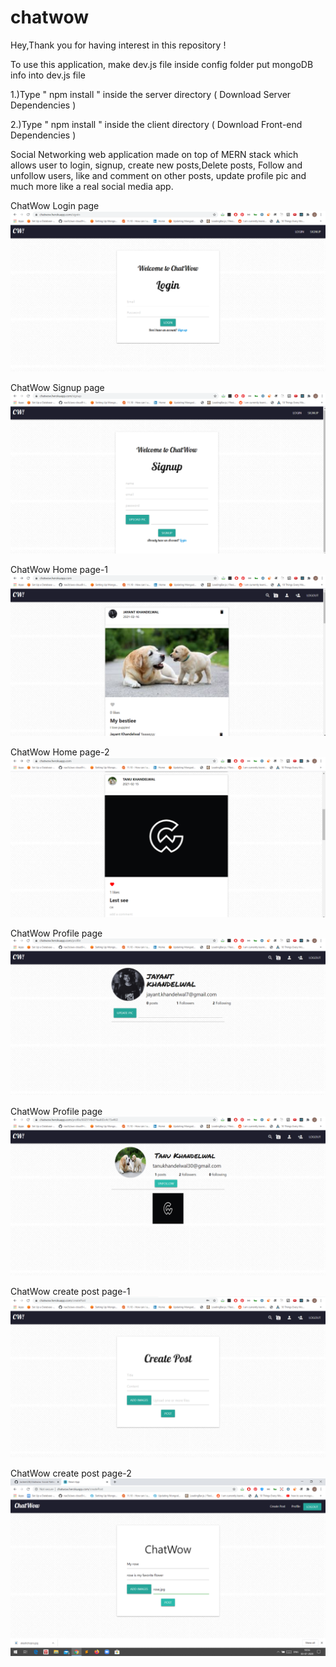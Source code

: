 # chatwow
Hey,Thank you for having interest in this repository !

To use this application,
make dev.js file inside config folder
put mongoDB info into dev.js file

1.)Type " npm install " inside the server directory ( Download Server Dependencies )

2.)Type " npm install " inside the client directory ( Download Front-end Dependencies )


Social Networking web application made on top of MERN stack which allows user to login, signup, create new posts,Delete posts, Follow and unfollow users, like and comment on other posts, update profile pic and much more like a real social media app.

 ChatWow Login page
![](https://github.com/Jackent2B/chat_wow/blob/main/chatwow_login.png?raw=true)



ChatWow Signup page
![](https://github.com/Jackent2B/chat_wow/blob/main/chatwow_signup.png?raw=true)







ChatWow Home page-1
![](https://github.com/Jackent2B/chat_wow/blob/main/chatwow_home1.png?raw=true)







ChatWow Home page-2
![](https://github.com/Jackent2B/chat_wow/blob/main/chatwow_home2.png?raw=true)









ChatWow Profile page
![](https://github.com/Jackent2B/chat_wow/blob/main/chatwow_profile.png?raw=true)



ChatWow Profile page
![](https://github.com/Jackent2B/chat_wow/blob/main/chatwow_other_userProfile.png?raw=true)




ChatWow create post page-1
![](https://github.com/Jackent2B/chat_wow/blob/main/chatwow_createpost.png?raw=true)










ChatWow create post page-2
![](https://github.com/Jackent2B/chat_wow/blob/main/chatwow_create_post2.png?raw=true)

